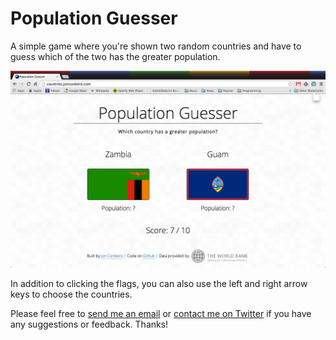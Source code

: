 Population Guesser
============

A simple game where you're shown two random countries and have to guess which of the two has the greater population.

![screenshot of game](/img/screenshot.png)

In addition to clicking the flags, you can also use the left and right arrow keys to choose the countries.

Please feel free to [send me an email](mailto:github@joncordeiro.com) or [contact me on Twitter](https://twitter.com/joncordeiro) if you have any suggestions or feedback. Thanks!


